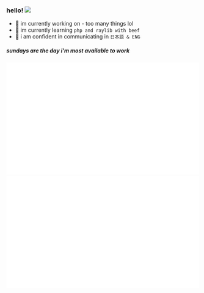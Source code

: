 ### hello! <img src="https://external-content.duckduckgo.com/iu/?u=http%3A%2F%2Fmedia.giphy.com%2Fmedia%2FnOSjhK6tcFHFe%2Fgiphy.gif&f=1&nofb=1" width="75px">
- 🌷 im currently working on - too many things lol
- 💐 im currently learning `php and raylib with beef`
- 🍋 i am confident in communicating in `日本語 & ENG`

##### sundays are the day i'm most available to work

<img src="https://raw.githubusercontent.com/sme-ek/test/92f24f0d2e7ff9e3d9a5653a61f1e1fd0043fe2d/generated/overview.svg">
<img src="https://raw.githubusercontent.com/sme-ek/test/92f24f0d2e7ff9e3d9a5653a61f1e1fd0043fe2d/generated/languages.svg">



